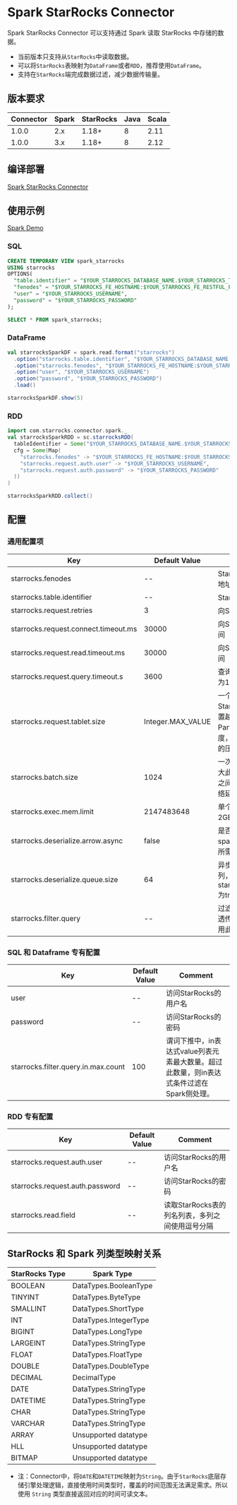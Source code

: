 # Spark StarRocks Connector

Spark StarRocks Connector 可以支持通过 Spark 读取 StarRocks 中存储的数据。

- 当前版本只支持从`StarRocks`中读取数据。
- 可以将`StarRocks`表映射为`DataFrame`或者`RDD`，推荐使用`DataFrame`。
- 支持在`StarRocks`端完成数据过滤，减少数据传输量。

## 版本要求

| Connector | Spark | StarRocks | Java | Scala |
| --------- | ----- | --------- | ---- | ----- |
| 1.0.0     | 2.x   | 1.18+     | 8    | 2.11  |
| 1.0.0     | 3.x   | 1.18+     | 8    | 2.12  |

## 编译部署

[Spark StarRocks Connector](https://github.com/StarRocks/starrocks-connector-for-apache-spark)

## 使用示例

[Spark Demo](https://github.com/StarRocks/demo/tree/master/SparkDemo)

### SQL

```sql
CREATE TEMPORARY VIEW spark_starrocks
USING starrocks
OPTIONS(
  "table.identifier" = "$YOUR_STARROCKS_DATABASE_NAME.$YOUR_STARROCKS_TABLE_NAME",
  "fenodes" = "$YOUR_STARROCKS_FE_HOSTNAME:$YOUR_STARROCKS_FE_RESTFUL_PORT",
  "user" = "$YOUR_STARROCKS_USERNAME",
  "password" = "$YOUR_STARROCKS_PASSWORD"
);

SELECT * FROM spark_starrocks;
```

### DataFrame

```scala
val starrocksSparkDF = spark.read.format("starrocks")
  .option("starrocks.table.identifier", "$YOUR_STARROCKS_DATABASE_NAME.$YOUR_STARROCKS_TABLE_NAME")
  .option("starrocks.fenodes", "$YOUR_STARROCKS_FE_HOSTNAME:$YOUR_STARROCKS_FE_RESTFUL_PORT")
  .option("user", "$YOUR_STARROCKS_USERNAME")
  .option("password", "$YOUR_STARROCKS_PASSWORD")
  .load()

starrocksSparkDF.show(5)
```

### RDD

```scala
import com.starrocks.connector.spark._
val starrocksSparkRDD = sc.starrocksRDD(
  tableIdentifier = Some("$YOUR_STARROCKS_DATABASE_NAME.$YOUR_STARROCKS_TABLE_NAME"),
  cfg = Some(Map(
    "starrocks.fenodes" -> "$YOUR_STARROCKS_FE_HOSTNAME:$YOUR_STARROCKS_FE_RESTFUL_PORT",
    "starrocks.request.auth.user" -> "$YOUR_STARROCKS_USERNAME",
    "starrocks.request.auth.password" -> "$YOUR_STARROCKS_PASSWORD"
  ))
)

starrocksSparkRDD.collect()
```

## 配置

### 通用配置项

| Key                                  | Default Value     | Comment                                                      |
| ------------------------------------ | ----------------- | ------------------------------------------------------------ |
| starrocks.fenodes                    | --                | StarRocks FE http 地址，支持多个地址，使用逗号分隔            |
| starrocks.table.identifier           | --                | StarRocks 表名，如：db1.tbl1                                 |
| starrocks.request.retries            | 3                 | 向StarRocks发送请求的重试次数                                    |
| starrocks.request.connect.timeout.ms | 30000             | 向StarRocks发送请求的连接超时时间                                |
| starrocks.request.read.timeout.ms    | 30000             | 向StarRocks发送请求的读取超时时间                                |
| starrocks.request.query.timeout.s    | 3600              | 查询StarRocks的超时时间，默认值为1小时，-1表示无超时限制             |
| starrocks.request.tablet.size        | Integer.MAX_VALUE | 一个RDD Partition对应的StarRocks Tablet个数。此数值设置越小，则会生成越多的Partition。从而提升Spark侧的并行度，但同时会对StarRocks造成更大的压力。 |
| starrocks.batch.size                 | 1024              | 一次从BE读取数据的最大行数。增大此数值可减少Spark与StarRocks之间建立连接的次数。从而减轻网络延迟所带来的的额外时间开销。 |
| starrocks.exec.mem.limit             | 2147483648        | 单个查询的内存限制。默认为 2GB，单位为字节                      |
| starrocks.deserialize.arrow.async    | false             | 是否支持异步转换Arrow格式到spark-starrocks-connector迭代所需的RowBatch                 |
| starrocks.deserialize.queue.size     | 64                | 异步转换Arrow格式的内部处理队列，当starrocks.deserialize.arrow.async为true时生效        |
| starrocks.filter.query               | --                | 过滤读取数据的表达式，此表达式透传给 StarRocks。StarRocks 使用此表达式完成源端数据过滤。 |

### SQL 和 Dataframe 专有配置

| Key                                 | Default Value | Comment                                                      |
| ----------------------------------- | ------------- | ------------------------------------------------------------ |
| user                                | --            | 访问StarRocks的用户名                                            |
| password                            | --            | 访问StarRocks的密码                                              |
| starrocks.filter.query.in.max.count | 100           | 谓词下推中，in表达式value列表元素最大数量。超过此数量，则in表达式条件过滤在Spark侧处理。 |

### RDD 专有配置

| Key                             | Default Value | Comment                                                      |
| ------------------------------- | ------------- | ------------------------------------------------------------ |
| starrocks.request.auth.user     | --            | 访问StarRocks的用户名                                            |
| starrocks.request.auth.password | --            | 访问StarRocks的密码                                              |
| starrocks.read.field            | --            | 读取StarRocks表的列名列表，多列之间使用逗号分隔                  |

## StarRocks 和 Spark 列类型映射关系

| StarRocks Type | Spark Type            |
| -------------- | --------------------- |
| BOOLEAN        | DataTypes.BooleanType |
| TINYINT        | DataTypes.ByteType    |
| SMALLINT       | DataTypes.ShortType   |
| INT            | DataTypes.IntegerType |
| BIGINT         | DataTypes.LongType    |
| LARGEINT       | DataTypes.StringType  |
| FLOAT          | DataTypes.FloatType   |
| DOUBLE         | DataTypes.DoubleType  |
| DECIMAL        | DecimalType           |
| DATE           | DataTypes.StringType  |
| DATETIME       | DataTypes.StringType  |
| CHAR           | DataTypes.StringType  |
| VARCHAR        | DataTypes.StringType  |
| ARRAY          | Unsupported datatype  |
| HLL            | Unsupported datatype  |
| BITMAP         | Unsupported datatype  |

- 注：Connector中，将`DATE`和`DATETIME`映射为`String`。由于`StarRocks`底层存储引擎处理逻辑，直接使用时间类型时，覆盖的时间范围无法满足需求。所以使用 `String` 类型直接返回对应的时间可读文本。
